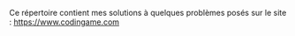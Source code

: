 Ce répertoire contient mes solutions à quelques problèmes posés sur le site : https://www.codingame.com
